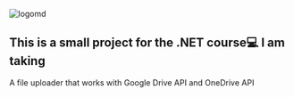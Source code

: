 ![logomd](https://github.com/a-ndr3/MauiDrop/assets/66060105/5d75ffea-0b8c-4d64-86c5-9d4da760c4b9)

## This is a small project for the .NET course💻 I am taking

A file uploader that works with Google Drive API and OneDrive API
